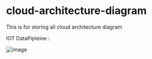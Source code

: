 # cloud-architecture-diagram
This is for storing all cloud architecture diagram

IOT DataPipleine : 


![image](https://github.com/Ankitpatel1234/cloud-architecture-diagram/assets/99385543/9dd93089-f46d-4496-a43c-1cd27791468c)



